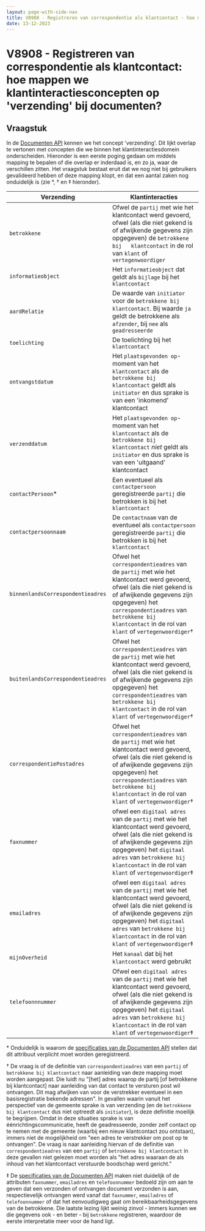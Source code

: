 ```yaml
---
layout: page-with-side-nav
title: V8908 - Registreren van correspondentie als klantcontact - hoe mappen we klantinteractiesconcepten op 'verzending' bij documenten?
date: 13-12-2023
---
```


# V8908 - Registreren van correspondentie als klantcontact: hoe mappen we klantinteractiesconcepten op 'verzending' bij documenten?

## Vraagstuk

In de [Documenten API](https://redocly.github.io/redoc/?url=https://raw.githubusercontent.com/VNG-Realisatie/gemma-documentregistratiecomponent/1.4.3/src/openapi.yaml#tag/verzendingen/operation/verzending_create) kennen we het concept 'verzending'. Dit lijkt overlap te vertonen met concepten die we binnen het klantinteractiesdomein onderscheiden. Hieronder is een eerste poging gedaan om middels mapping te bepalen of die overlap er inderdaad is, en zo ja, waar de verschillen zitten. Het vraagstuk bestaat eruit dat we nog niet bij gebruikers gevalideerd hebben of deze mapping klopt, en dat een aantal zaken nog onduidelijk is (zie *, † en ‡ hieronder).

| Verzending                        | Klantinteracties                                                                                                                                                                                                                                                                  | 
|-----------------------------------|-------------------------------------------------------------------------------------------------------------------------------------------------------------------------------------------------------------------------------------------------------------------------------|
| `betrokkene`                      | Ofwel de `partij` met wie het klantcontact werd gevoerd, ofwel (als die niet gekend is of afwijkende gegevens zijn opgegeven) de `betrokkene bij   klantcontact` in de rol van `klant` of `vertegenwoordiger`                                                                 |
| `informatieobject`                | Het `informatieobject` dat geldt als `bijlage` bij het `klantcontact`                                                                                                                                                                                                         |
| `aardRelatie`                     | De waarde van `initiator` voor de `betrokkene bij klantcontact`. Bij waarde `ja` geldt de betrokkene als `afzender`, bij `nee` als `geadresseerde`                                                                                                                            |
| `toelichting`                     | De toelichting bij het `klantcontact`                                                                                                                                                                                                                                         |
| `ontvangstdatum`                  | Het `plaatsgevonden op`-moment van het `klantcontact` als de `betrokkene bij klantcontact` geldt als `initiator` en dus sprake is van een 'inkomend' klantcontact                                                                                                             |
| `verzenddatum`                    | Het `plaatsgevonden op`-moment van het `klantcontact` als de `betrokkene bij klantcontact` _niet_ geldt als `initiator` en dus sprake is van een 'uitgaand' klantcontact                                                                                                      |
| `contactPersoon`*                 | Een eventueel als `contactpersoon` geregistreerde `partij` die betrokken   is bij het `klantcontact`                                                                                                                                                                          |
| `contactpersoonnaam`              | De `contactnaam` van de eventueel als `contactpersoon` geregistreerde   `partij` die betrokken is bij het `klantcontact`                                                                                                                                                      |
| `binnenlandsCorrespondentieadres` | Ofwel het `correspondentieadres` van de `partij` met wie het klantcontact werd gevoerd, ofwel (als die niet gekend is of afwijkende gegevens zijn   opgegeven) het `correspondentieadres` van `betrokkene bij klantcontact` in de   rol van `klant` of `vertegenwoordiger`†   |
| `buitenlandsCorrespondentieadres` | Ofwel het `correspondentieadres` van de `partij` met wie het klantcontact werd gevoerd, ofwel (als die niet gekend is of afwijkende gegevens zijn   opgegeven) het `correspondentieadres` van `betrokkene bij klantcontact` in de   rol van `klant` of `vertegenwoordiger`†   |
| `correspondentiePostadres`        | Ofwel het `correspondentieadres` van de `partij` met wie het klantcontact werd gevoerd, ofwel (als die niet gekend is of afwijkende gegevens zijn   opgegeven) het `correspondentieadres` van `betrokkene bij klantcontact` in de   rol van `klant` of `vertegenwoordiger`†   |
| `faxnummer`                       | ofwel een `digitaal adres` van de `partij` met wie het klantcontact werd gevoerd, ofwel (als die niet gekend is of afwijkende gegevens zijn opgegeven)   het `digitaal adres` van `betrokkene bij klantcontact` in de rol van `klant`   of `vertegenwoordiger`‡               |
| `emailadres`                      | ofwel een `digitaal adres` van de `partij` met wie het klantcontact werd gevoerd, ofwel (als die niet gekend is of afwijkende gegevens zijn opgegeven)   het `digitaal adres` van `betrokkene bij klantcontact` in de rol van `klant`   of `vertegenwoordiger`‡               |
| `mijnOverheid`                    | Het `kanaal` dat bij het `klantcontact` werd gebruikt                                                                                                                                                                                                                         |
| `telefoonnnummer`                 | Ofwel een `digitaal adres` van de `partij` met wie het klantcontact werd gevoerd, ofwel (als die niet gekend is of afwijkende gegevens zijn opgegeven)   het `digitaal adres` van `betrokkene bij klantcontact` in de rol van `klant`   of `vertegenwoordiger`‡               |

\* Onduidelijk is waarom de [specificaties van de Documenten API](https://redocly.github.io/redoc/?url=https://raw.githubusercontent.com/VNG-Realisatie/gemma-documentregistratiecomponent/1.4.3/src/openapi.yaml#tag/verzendingen/operation/verzending_create) stellen dat dit attribuut verplicht moet worden geregistreerd.

† De vraag is of de definitie van `correspondentieadres` van een `partij` of `betrokkene bij klantcontact` naar aanleiding van deze mapping moet worden aangepast. Die luidt nu "[het] adres waarop de partij [of betrokkene bij klantcontact] naar aanleiding van dat contact te versturen post wil ontvangen. Dit mag afwijken van voor de verstrekker eventueel in een basisregistratie bekende adressen". In gevallen waarin vanuit het perspectief van de gemeente sprake is van verzending (en de `betrokkene bij klantcontact` dus niet optreedt als `initiator`), is deze definitie moeilijk te begrijpen. Omdat in deze situaties sprake is van éénrichtingscommunicatie, heeft de geadresseerde, zonder zelf contact op te nemen met de gemeente (waarbij een nieuw klantcontact zou ontstaan), immers niet de mogelijkheid om "een adres te verstrekker om post op te ontvangen". De vraag is naar aanleiding hiervan of de definitie van `correspondentieadres` van een `partij` of `betrokkene bij klantcontact` in deze gevallen niet gelezen moet worden als "het adres waaraan de als inhoud van het klantcontact verstuurde boodschap werd gericht."

‡ De [specificaties van de Documenten API](https://redocly.github.io/redoc/?url=https://raw.githubusercontent.com/VNG-Realisatie/gemma-documentregistratiecomponent/1.4.3/src/openapi.yaml#tag/verzendingen/operation/verzending_create) maken niet duidelijk of de attributen `faxnummer`, `emailadres` en `telefoonnummer` bedoeld zijn om aan te geven dat een verzonden of ontvangen document verzonden is aan, respectievelijk ontvangen werd vanaf dat `faxnummer`, `emailadres` of `telefoonnummer` of dat het eenvoudigweg gaat om bereikbaarheidsgegevens van de betrokkene. Die laatste lezing lijkt weinig zinvol - immers kunnen we die gegevens ook - en beter - bij `betrokkene` registreren, waardoor de eerste interpretatie meer voor de hand ligt.
